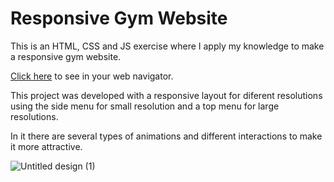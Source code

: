 # Responsive Gym Website

This is an HTML, CSS and JS exercise where I apply my knowledge to make a responsive gym website.

[Click here](https://jefersonziro.github.io/rgw/) to see in your web navigator.

This project was developed with a responsive layout for diferent resolutions using the side menu for small resolution and a top menu for large resolutions.

In it there are several types of animations and different interactions to make it more attractive.

![Untitled design (1)](https://user-images.githubusercontent.com/60409499/224507259-f5c79e05-af6f-4de2-9c4e-013edb66e464.png)
